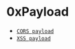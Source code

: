 #  0xPayload 

 -  [ `CORS payload` ](https://github.com/zerbaliy3v/0xpayload/tree/0c9c239bc8ec3c13847ff713543b39cf6d39d519/CORS-PAYLOADS)
 -  [ `XSS payload` ](https://github.com/zerbaliy3v/0xpayload/tree/922b939cdae72f4b33dd310c31f96e4ca4b4386f/All-XSS-Payload) 
